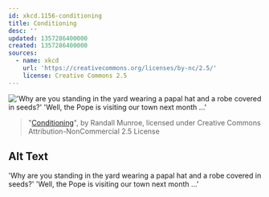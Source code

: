 ```yaml
---
id: xkcd.1156-conditioning
title: Conditioning
desc: ''
updated: 1357286400000
created: 1357286400000
sources:
  - name: xkcd
    url: 'https://creativecommons.org/licenses/by-nc/2.5/'
    license: Creative Commons 2.5
---
```

!['Why are you standing in the yard wearing a papal hat and a robe covered in seeds?' 'Well, the Pope is visiting our town next month ...'](https://imgs.xkcd.com/comics/conditioning.png)
> "[Conditioning](https://xkcd.com/1156/)", by Randall Munroe, licensed under Creative Commons Attribution-NonCommercial 2.5 License

## Alt Text
'Why are you standing in the yard wearing a papal hat and a robe covered in seeds?' 'Well, the Pope is visiting our town next month ...'
